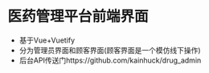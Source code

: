 # 医药管理平台前端界面

- 基于Vue+Vuetify
- 分为管理员界面和顾客界面(顾客界面是一个模仿线下操作)
- 后台API传送门https://github.com/kainhuck/drug_admin
